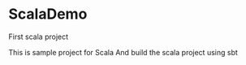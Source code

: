 # ScalaDemo
First scala project

This is sample project for Scala
And build the scala project using sbt 
